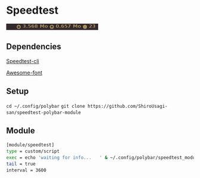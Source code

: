 # Speedtest

![screenshoot](screenshoot.png)

## Dependencies
[Speedtest-cli](https://github.com/sivel/speedtest-cli)

[Awesome-font](http://fontawesome.io/)

## Setup
`cd ~/.config/polybar`
`git clone https://github.com/ShiroUsagi-san/speedtest-polybar-module`

## Module
```Bash
[module/speedtest]
type = custom/script
exec = echo 'waiting for info...   ' & ~/.config/polybar/speedtest_module/speedtest_api.py
tail = true
interval = 3600
```
